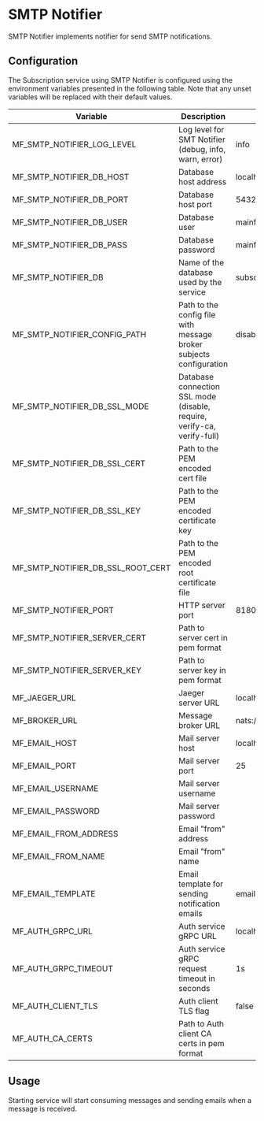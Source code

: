 # SMTP Notifier

SMTP Notifier implements notifier for send SMTP notifications.

## Configuration

The Subscription service using SMTP Notifier is configured using the environment variables presented in the
following table. Note that any unset variables will be replaced with their
default values.

| Variable                          | Description                                                             | Default               |
| --------------------------------- | ----------------------------------------------------------------------- | --------------------- |
| MF_SMTP_NOTIFIER_LOG_LEVEL        | Log level for SMT Notifier (debug, info, warn, error)                   | info                  |
| MF_SMTP_NOTIFIER_DB_HOST          | Database host address                                                   | localhost             |
| MF_SMTP_NOTIFIER_DB_PORT          | Database host port                                                      | 5432                  |
| MF_SMTP_NOTIFIER_DB_USER          | Database user                                                           | mainflux              |
| MF_SMTP_NOTIFIER_DB_PASS          | Database password                                                       | mainflux              |
| MF_SMTP_NOTIFIER_DB               | Name of the database used by the service                                | subscriptions         |
| MF_SMTP_NOTIFIER_CONFIG_PATH      | Path to the config file with message broker subjects configuration      | disable               |
| MF_SMTP_NOTIFIER_DB_SSL_MODE      | Database connection SSL mode (disable, require, verify-ca, verify-full) |                       |
| MF_SMTP_NOTIFIER_DB_SSL_CERT      | Path to the PEM encoded cert file                                       |                       |
| MF_SMTP_NOTIFIER_DB_SSL_KEY       | Path to the PEM encoded certificate key                                 |                       |
| MF_SMTP_NOTIFIER_DB_SSL_ROOT_CERT | Path to the PEM encoded root certificate file                           |                       |
| MF_SMTP_NOTIFIER_PORT             | HTTP server port                                                        | 8180                  |
| MF_SMTP_NOTIFIER_SERVER_CERT      | Path to server cert in pem format                                       |                       |
| MF_SMTP_NOTIFIER_SERVER_KEY       | Path to server key in pem format                                        |                       |
| MF_JAEGER_URL                     | Jaeger server URL                                                       | localhost:6831        |
| MF_BROKER_URL                     | Message broker URL                                                      | nats://127.0.0.1:4222 |
| MF_EMAIL_HOST                     | Mail server host                                                        | localhost             |
| MF_EMAIL_PORT                     | Mail server port                                                        | 25                    |
| MF_EMAIL_USERNAME                 | Mail server username                                                    |                       |
| MF_EMAIL_PASSWORD                 | Mail server password                                                    |                       |
| MF_EMAIL_FROM_ADDRESS             | Email "from" address                                                    |                       |
| MF_EMAIL_FROM_NAME                | Email "from" name                                                       |                       |
| MF_EMAIL_TEMPLATE                 | Email template for sending notification emails                          | email.tmpl            |
| MF_AUTH_GRPC_URL                  | Auth service gRPC URL                                                   | localhost:8181        |
| MF_AUTH_GRPC_TIMEOUT              | Auth service gRPC request timeout in seconds                            | 1s                    |
| MF_AUTH_CLIENT_TLS                | Auth client TLS flag                                                    | false                 |
| MF_AUTH_CA_CERTS                  | Path to Auth client CA certs in pem format                              |                       |

## Usage

Starting service will start consuming messages and sending emails when a message is received.

[doc]: https://docs.mainflux.io
